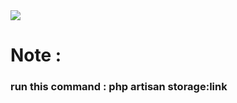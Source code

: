 <img src="https://images.fineartamerica.com/images/artworkimages/mediumlarge/2/greatest-album-covers-of-all-time-zapista-zapista.jpg" />
<h1>Note : <h3>run this command : php artisan storage:link</h3><h1>
